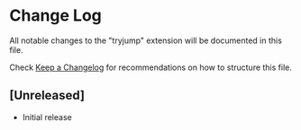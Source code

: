 # Change Log

All notable changes to the "tryjump" extension will be documented in this file.

Check [Keep a Changelog](http://keepachangelog.com/) for recommendations on how to structure this file.

## [Unreleased]

- Initial release